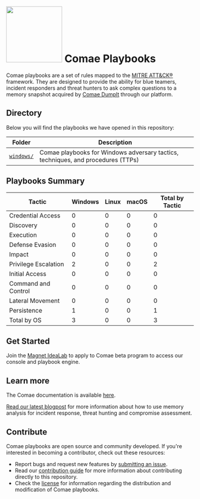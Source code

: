 <h1><img src="https://www.comae.com/svg/Comae_logo-blue_withMFtag.svg" width="150px"/>  Comae Playbooks</h1>

Comae playbooks are a set of rules mapped to the [MITRE ATT&CK®](https://attack.mitre.org/) framework. They are designed to provide the ability for blue teamers, incident responders and threat hunters to ask complex questions to a memory snapshot acquired by [Comae DumpIt](https://magnetidealab.com) through our platform.

## Directory
Below you will find the playbooks we have opened in this repository:

| Folder | Description |
| ------ | ----------- |
| [`windows/`](windows/) | Comae playbooks for Windows adversary tactics, techniques, and procedures (TTPs) |

## Playbooks Summary
| Tactic               |   Windows |   Linux |   macOS |   Total by Tactic |
|----------------------|-----------|---------|---------|-------------------|
| Credential Access    |         0 |       0 |       0 |                 0 |
| Discovery            |         0 |       0 |       0 |                 0 |
| Execution            |         0 |       0 |       0 |                 0 |
| Defense Evasion      |         0 |       0 |       0 |                 0 |
| Impact               |         0 |       0 |       0 |                 0 |
| Privilege Escalation |         2 |       0 |       0 |                 2 |
| Initial Access       |         0 |       0 |       0 |                 0 |
| Command and Control  |         0 |       0 |       0 |                 0 |
| Lateral Movement     |         0 |       0 |       0 |                 0 |
| Persistence          |         1 |       0 |       0 |                 1 |
| Total by OS          |         3 |       0 |       0 |                 3 |


## Get Started
Join the [Magnet IdeaLab](https://magnetidealab.com) to apply to Comae beta program to access our console and playbook engine.

## Learn more
The Comae documentation is available [here](https://help.comae.tech). 

[Read our latest blogpost](https://www.magnetforensics.com/blog/how-to-conquer-memory-analysis-for-incident-response-threat-hunting-and-compromise-assessment/) for more information about how to use memory analysis for incident response, threat hunting and compromise assessment.

## Contribute
Comae playbooks are open source and community developed. If you're interested in
becoming a contributor, check out these resources:

- Report bugs and request new features by [submitting an issue](https://github.com/comaeio/playbooks/issues/new).
- Read our [contribution guide](https://github.com/comaeio/playbooks/wiki/Contributing)
  for more information about contributing directly to this repository.
- Check the [license](LICENSE.txt) for information regarding the distribution and modification of Comae playbooks.